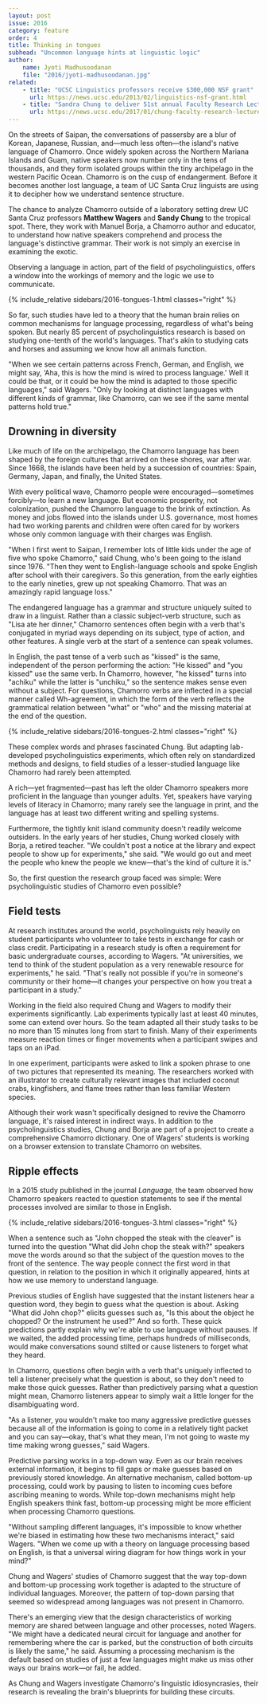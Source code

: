 ```yaml
---
layout: post
issue: 2016
category: feature
order: 4
title: Thinking in tongues
subhead: "Uncommon language hints at linguistic logic"
author:
    name: Jyoti Madhusoodanan
    file: "2016/jyoti-madhusoodanan.jpg"
related:
    - title: "UCSC Linguistics professors receive $300,000 NSF grant"
      url: https://news.ucsc.edu/2013/02/linguistics-nsf-grant.html
    - title: "Sandra Chung to deliver 51st annual Faculty Research Lecture"
      url: https://news.ucsc.edu/2017/01/chung-faculty-research-lecture.html
---
```


On the streets of Saipan, the conversations of passersby are a blur of Korean, Japanese, Russian, and&mdash;much less often&mdash;the island's native language of Chamorro. Once widely spoken across the Northern Mariana Islands and Guam, native speakers now number only in the tens of thousands, and they form isolated groups within the tiny archipelago in the western Pacific Ocean. Chamorro is on the cusp of endangerment. Before it becomes another lost language, a team of UC Santa Cruz linguists are using it to decipher how we understand sentence structure.

The chance to analyze Chamorro outside of a laboratory setting drew UC Santa Cruz professors **Matthew Wagers** and **Sandy Chung** to the tropical spot. There, they work with Manuel Borja, a Chamorro author and educator, to understand how native speakers comprehend and process the language's distinctive grammar. Their work is not simply an exercise in examining the exotic.

Observing a language in action, part of the field of psycholinguistics, offers a window into the workings of memory and the logic we use to communicate.

{% include_relative sidebars/2016-tongues-1.html classes="right" %}

So far, such studies have led to a theory that the human brain relies on common mechanisms for language processing, regardless of what's being spoken. But nearly 85 percent of psycholinguistics research is based on studying one-tenth of the world's languages. That's akin to studying cats and horses and assuming we know how all animals function.

"When we see certain patterns across French, German, and English, we might say, ‘Aha, this is how the mind is wired to process language.' Well it could be that, or it could be how the mind is adapted to those specific languages," said Wagers. "Only by looking at distinct languages with different kinds of grammar, like Chamorro, can we see if the same mental patterns hold true."

## Drowning in diversity

Like much of life on the archipelago, the Chamorro language has been shaped by the foreign cultures that arrived on these shores, war after war. Since 1668, the islands have been held by a succession of countries: Spain, Germany, Japan, and finally, the United States.

With every political wave, Chamorro people were encouraged—sometimes forcibly—to learn a new language. But economic prosperity, not colonization, pushed the Chamorro language to the brink of extinction. As money and jobs flowed into the islands under U.S. governance, most homes had two working parents and children were often cared for by workers whose only common language with their charges was English.

"When I first went to Saipan, I remember lots of little kids under the age of five who spoke Chamorro," said Chung, who's been going to the island since 1976. "Then they went to English-language schools and spoke English after school with their caregivers. So this generation, from the early eighties to the early nineties, grew up not speaking Chamorro. That was an amazingly rapid language loss."

The endangered language has a grammar and structure uniquely suited to draw in a linguist. Rather than a classic subject-verb structure, such as "Lisa ate her dinner," Chamorro sentences often begin with a verb that's conjugated in myriad ways depending on its subject, type of action, and other features. A single verb at the start of a sentence can speak volumes.

In English, the past tense of a verb such as "kissed" is the same, independent of the person performing the action: "He kissed" and "you kissed" use the same verb. In Chamorro, however, "he kissed" turns into "achiku" while the latter is "unchiku," so the sentence makes sense even without a subject. For questions, Chamorro verbs are inflected in a special manner called Wh-agreement, in which the form of the verb reflects the grammatical relation between "what" or "who" and the missing material at the end of the question.

{% include_relative sidebars/2016-tongues-2.html classes="right" %}

These complex words and phrases fascinated Chung. But adapting lab-developed psycholinguistics experiments, which often rely on standardized methods and designs, to field studies of a lesser-studied language like Chamorro had rarely been attempted.

A rich—yet fragmented—past has left the older Chamorro speakers more proficient in the language than younger adults. Yet, speakers have varying levels of literacy in Chamorro; many rarely see the language in print, and the language has at least two different writing and spelling systems.

Furthermore, the tightly knit island community doesn't readily welcome outsiders. In the early years of her studies, Chung worked closely with Borja, a retired teacher. "We couldn't post a notice at the library and expect people to show up for experiments," she said. "We would go out and meet the people who knew the people we knew—that's the kind of culture it is."

So, the first question the research group faced was simple: Were psycholinguistic studies of Chamorro even possible?

## Field tests

At research institutes around the world, psycholinguists rely heavily on student participants who volunteer to take tests in exchange for cash or class credit. Participating in a research study is often a requirement for basic undergraduate courses, according to Wagers. "At universities, we tend to think of the student population as a very renewable resource for experiments," he said. "That's really not possible if you're in someone's community or their home—it changes your perspective on how you treat a participant in a study."

Working in the field also required Chung and Wagers to modify their experiments significantly. Lab experiments typically last at least 40 minutes, some can extend over hours. So the team adapted all their study tasks to be no more than 15 minutes long from start to finish. Many of their experiments measure reaction times or finger movements when a participant swipes and taps on an iPad.

In one experiment, participants were asked to link a spoken phrase to one of two pictures that represented its meaning. The researchers worked with an illustrator to create culturally relevant images that included coconut crabs, kingfishers, and flame trees rather than less familiar Western species.

Although their work wasn't specifically designed to revive the Chamorro language, it's raised interest in indirect ways. In addition to the psycholinguistics studies, Chung and Borja are part of a project to create a comprehensive Chamorro dictionary. One of Wagers' students is working on a browser extension to translate Chamorro on websites.

## Ripple effects

In a 2015 study published in the journal _Language,_ the team observed how Chamorro speakers reacted to question statements to see if the mental processes involved are similar to those in English.

{% include_relative sidebars/2016-tongues-3.html classes="right" %}

When a sentence such as "John chopped the steak with the cleaver" is turned into the question "What did John chop the steak with?" speakers move the words around so that the subject of the question moves to the front of the sentence. The way people connect the first word in that question, in relation to the position in which it originally appeared, hints at how we use memory to understand language.

Previous studies of English have suggested that the instant listeners hear a question word, they begin to guess what the question is about. Asking "What did John chop?" elicits guesses such as, "Is this about the object he chopped? Or the instrument he used?" And so forth. These quick predictions partly explain why we're able to use language without pauses. If we waited, the added processing time, perhaps hundreds of milliseconds, would make conversations sound stilted or cause listeners to forget what they heard.

In Chamorro, questions often begin with a verb that's uniquely inflected to tell a listener precisely what the question is about, so they don't need to make those quick guesses. Rather than predictively parsing what a question might mean, Chamorro listeners appear to simply wait a little longer for the disambiguating word.

"As a listener, you wouldn't make too many aggressive predictive guesses because all of the information is going to come in a relatively tight packet and you can say—okay, that's what they mean, I'm not going to waste my time making wrong guesses," said Wagers.

Predictive parsing works in a top-down way. Even as our brain receives external information, it begins to fill gaps or make guesses based on previously stored knowledge. An alternative mechanism, called bottom-up processing, could work by pausing to listen to incoming cues before ascribing meaning to words. While top-down mechanisms might help English speakers think fast, bottom-up processing might be more efficient when processing Chamorro questions.

"Without sampling different languages, it's impossible to know whether we're biased in estimating how these two mechanisms interact," said Wagers. "When we come up with a theory on language processing based on English, is that a universal wiring diagram for how things work in your mind?"

Chung and Wagers' studies of Chamorro suggest that the way top-down and bottom-up processing work together is adapted to the structure of individual languages. Moreover, the pattern of top-down parsing that seemed so widespread among languages was not present in Chamorro.

There's an emerging view that the design characteristics of working memory are shared between language and other processes, noted Wagers. "We might have a dedicated neural circuit for language and another for remembering where the car is parked, but the construction of both circuits is likely the same," he said. Assuming a processing mechanism is the default based on studies of just a few languages might make us miss other ways our brains work—or fail, he added.

As Chung and Wagers investigate Chamorro's linguistic idiosyncrasies, their research is revealing the brain's blueprints for building these circuits.
